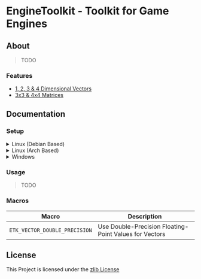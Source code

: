 # EngineToolkit - Toolkit for Game Engines

## About

> TODO

### Features

- [1, 2, 3 & 4 Dimensional Vectors](include/EngineToolkit/vector)
- [3x3 & 4x4 Matrices](include/EngineToolkit/matrix)

## Documentation

### Setup

<details>
<summary>Linux (Debian Based)</summary>

> TODO

</details>

<details>
<summary>Linux (Arch Based)</summary>

> TODO

</details>

<details>
<summary>Windows</summary>

> TODO

</details>

### Usage

> TODO

### Macros

| Macro  | Description |
| --- | --- |
| `ETK_VECTOR_DOUBLE_PRECISION`  | Use Double-Precision Floating-Point Values for Vectors  |

## License

This Project is licensed under the [zlib License](https://opensource.org/license/zlib-license-php/)
